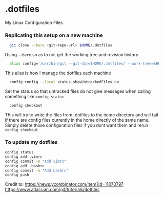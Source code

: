 # .dotfiles
My Linux Configuration Files

### Replicating this setup on a new machine


``` bash
  git clone --bare <git-repo-url> $HOME/.dotfiles
```
Using `--bare` so as to not get the working tree and revision history


``` bash 
  alias config='/usr/bin/git --git-dir=$HOME/.dotfiles/ --work-tree=$HOME'
```
This alias is how I manage the dotfiles each machine

``` bash
  config config --local status.showUntrackedFiles no
```
Set the status so that untracked files do not give messages when calling something like `config status`


``` bash
  config checkout 
```
This will try to write the files from .dotfiles to the home directory and will fail if there are config files currently in the home directly of the same name. Simply delete those configuration files if you dont want them and rerun `config checkout`
  
  
  ### To update my dotfiles
  
  ``` bash
  config status
  config add .vimrc
  config commit -m "Add vimrc"
  config add .bashrc
  config commit -m "Add bashrc"
  config push
  ```
  

Credit to:
https://news.ycombinator.com/item?id=11070797
https://www.atlassian.com/git/tutorials/dotfiles
